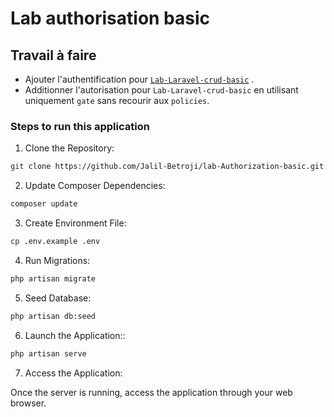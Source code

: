 # Lab authorisation basic

## Travail à faire

- Ajouter l'authentification pour [`Lab-Laravel-crud-basic`](https://github.com/Jalil-Betroji/lab-crud.git) .
- Additionner l'autorisation pour `Lab-Laravel-crud-basic` en utilisant uniquement `gate` sans recourir aux `policies`.

### Steps to run this application 

1. Clone the Repository:

```bash
git clone https://github.com/Jalil-Betroji/lab-Authorization-basic.git
```

2. Update Composer Dependencies:

```bash
composer update 
```

3. Create Environment File:

```bash
cp .env.example .env
```

4. Run Migrations:

```bash
php artisan migrate
```

5. Seed Database:

```bash
php artisan db:seed
```

6. Launch the Application::

```bash 
php artisan serve
```

7. Access the Application:

Once the server is running, access the application through your web browser.